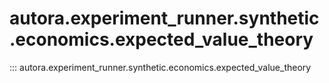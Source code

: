 # autora.experiment\_runner.synthetic.economics.expected\_value\_theory

::: autora.experiment_runner.synthetic.economics.expected_value_theory